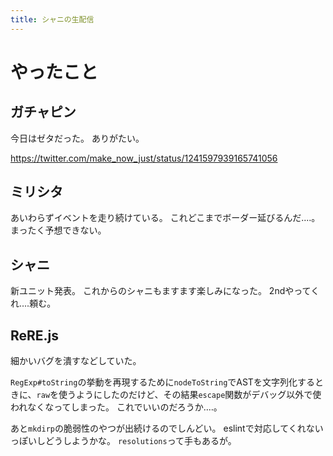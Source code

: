 ```yaml
---
title: シャニの生配信
---
```


# やったこと

## ガチャピン

今日はゼタだった。
ありがたい。

<https://twitter.com/make_now_just/status/1241597939165741056>

## ミリシタ

あいわらずイベントを走り続けている。
これどこまでボーダー延びるんだ‥‥。
まったく予想できない。

## シャニ

新ユニット発表。
これからのシャニもますます楽しみになった。
2ndやってくれ‥‥頼む。

## ReRE.js

細かいバグを潰すなどしていた。

`RegExp#toString`の挙動を再現するために`nodeToString`でASTを文字列化するときに、`raw`を使うようにしたのだけど、その結果`escape`関数がデバッグ以外で使われなくなってしまった。
これでいいのだろうか‥‥。

あと`mkdirp`の脆弱性のやつが出続けるのでしんどい。
eslintで対応してくれないっぽいしどうしようかな。
`resolutions`って手もあるが。
